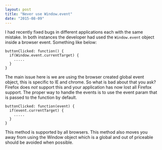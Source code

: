 ```yaml
---
layout: post
title: "Never use Window.event"
date: "2015-08-09"
---
```

I had recently fixed bugs in different applications each with the same mistake.
In both instances the developer had used the ```Window.event``` object inside a browser
event. Something like below:
```
buttonClicked: function() {
  if(Window.event.currentTarget) {
    .....
  }
}
```

The main issue here is we are using the browser created global event object, this is
specific to IE and chrome. So what is bad about that you ask? Firefox does *not* support
this and your application has now lost all Firefox support. The proper way to handle
the events is to use the event param that is passed to the function by default.
```
buttonClicked: function(event) {
  if(event.currentTarget) {
    .....
  }
}
```
This method is supported by all browsers. This method also moves you away from
using the Window object which is a global and out of priceable should be avoided
when possible. 

